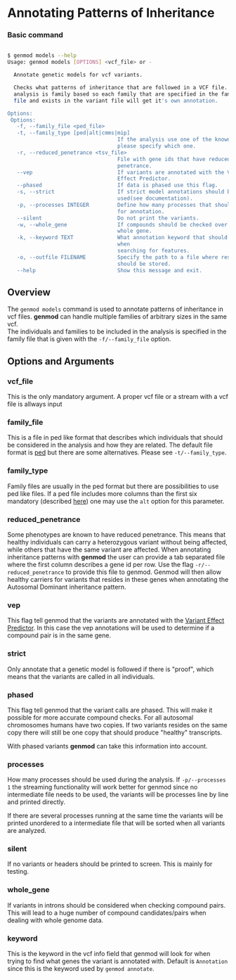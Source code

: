 # Annotating Patterns of Inheritance #


### Basic command ###

```bash

$ genmod models --help
Usage: genmod models [OPTIONS] <vcf_file> or -

  Annotate genetic models for vcf variants.

  Checks what patterns of inheritance that are followed in a VCF file. The
  analysis is family based so each family that are specified in the family
  file and exists in the variant file will get it's own annotation.

Options:
 Options:
   -f, --family_file <ped_file>
   -t, --family_type [ped|alt|cmms|mip]
                                   If the analysis use one of the known setups,
                                   please specify which one.
   -r, --reduced_penetrance <tsv_file>
                                   File with gene ids that have reduced
                                   penetrance.
   --vep                           If variants are annotated with the Variant
                                   Effect Predictor.
   --phased                        If data is phased use this flag.
   -s, --strict                    If strict model annotations should be
                                   used(see documentation).
   -p, --processes INTEGER         Define how many processes that should be use
                                   for annotation.
   --silent                        Do not print the variants.
   -w, --whole_gene                If compounds should be checked over the
                                   whole gene.
   -k, --keyword TEXT              What annotation keyword that should be used
                                   when
                                   searching for features.
   -o, --outfile FILENAME          Specify the path to a file where results
                                   should be stored.
   --help                          Show this message and exit.

```

## Overview ##

The ``genmod models`` command is used to annotate patterns of inheritance in vcf files. 
**genmod** can handle multiple families of arbitrary sizes in the same vcf.  
The individuals and families to be included in the analysis is specified in 
the family file that is given with the ``-f/--family_file`` option.

## Options and Arguments ##

### vcf_file ###

This is the only mandatory argument. A proper vcf file or a stream with a vcf file is allways input

### family_file ###

This is a file in ped like format that describes which individuals that should be considered in the analysis and how they are related.
The default file format is [ped](http://pngu.mgh.harvard.edu/~purcell/plink/data.shtml#ped) but there are some alternatives.
Please see ```-t/--family_type```.

### family_type ###

Family files are usually in the ped format but there are possibilities to use ped like files.
If a ped file includes more columns than the first six mandatory (described [here](http://pngu.mgh.harvard.edu/~purcell/plink/data.shtml#ped)) one may use the ```alt``` option for this parameter.

### reduced_penetrance ###

Some phenotypes are known to have reduced penetrance. This means that healthy 
individuals can carry a heterozygous variant without being affected, while others
that have the same variant are affected.
When annotating inheritance patterns with **genmod** the user can provide a tab separated 
file where the first column describes a gene id per row.
Use the flag ```-r/--reduced_penetrance``` to provide this file to genmod.
Genmod will then allow healthy carriers for variants that resides in these genes when
 annotating the Autosomal Dominant inheritance pattern.

### vep ###

This flag tell genmod that the variants are annotated with the [Variant Effect Predictor](http://www.ensembl.org/info/docs/tools/vep/index.html).
In this case the vep annotations will be used to determine if a compound pair is in the same gene.

### strict ###

Only annotate that a genetic model is followed if there is "proof", which means that the variants are called in all individuals.


### phased ###
This flag tell genmod that the variant calls are phased. This will make it possible for more accurate compound checks.
For all autosomal chromosomes humans have two copies. If two variants resides on the same copy there will still be one copy that should produce "healthy" transcripts. 

With phased variants **genmod** can take this information into account.

### processes ###

How many processes should be used during the analysis. If ```-p/--processes 1``` the streaming functionality will work better for genmod since no intermediate file needs to be used, the variants will be processes line by line and printed directly.

If there are several processes running at the same time the variants will be printed unordered to a intermediate file that will be sorted when all variants are analyzed.

### silent ###
 
If no variants or headers should be printed to screen. This is mainly for testing.

### whole_gene ###
 
If variants in introns should be considered when checking compound pairs. This will lead to a huge number of compound candidates/pairs when dealing with whole genome data.

### keyword ###

This is the keyword in the vcf info field that genmod will look for when trying to find what genes the variant is annotated with.
Default is ```Annotation``` since this is the keyword used by ```genmod annotate```.



